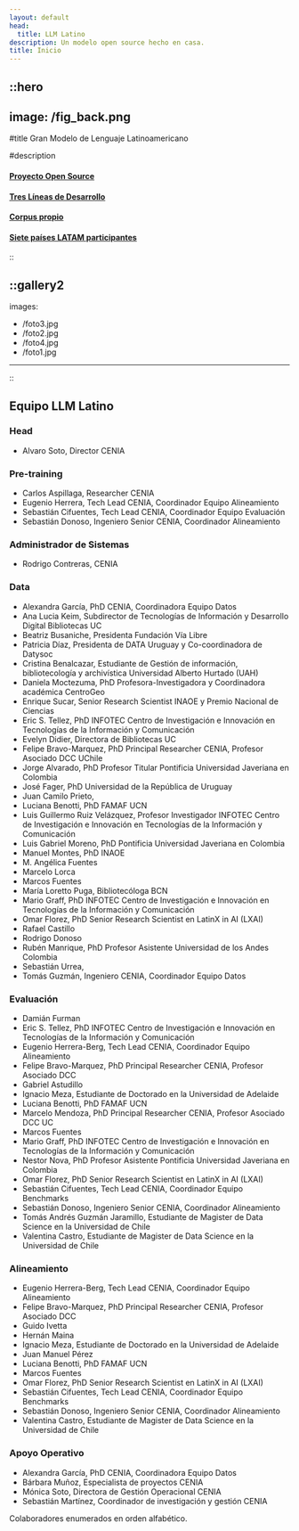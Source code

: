 ```yaml
---
layout: default
head:
  title: LLM Latino
description: Un modelo open source hecho en casa.
title: Inicio
---
```


::hero
---
image: /fig_back.png
---
#title
Gran Modelo de Lenguaje Latinoamericano

#description
 #### [Proyecto Open Source](2.nosotros.md)
 #### [Tres Líneas de Desarrollo](5.howto.md#lineas)
 #### [Corpus propio](4.corpus.md)
 #### [Siete países LATAM participantes](3.collabs.md)
::

::gallery2
---
images:
  - /foto3.jpg
  - /foto2.jpg
  - /foto4.jpg
  - /foto1.jpg
---
::

## Equipo LLM Latino

### Head
- Alvaro Soto, Director CENIA

### Pre-training
- Carlos Aspillaga, Researcher CENIA
- Eugenio Herrera, Tech Lead CENIA, Coordinador Equipo Alineamiento
- Sebastián Cifuentes, Tech Lead CENIA, Coordinador Equipo Evaluación
- Sebastián Donoso, Ingeniero Senior CENIA, Coordinador Alineamiento

### Administrador de Sistemas
- Rodrigo Contreras, CENIA


### Data
- Alexandra García, PhD CENIA, Coordinadora Equipo Datos
- Ana Lucia Keim, Subdirector de Tecnologías de Información y Desarrollo Digital Bibliotecas UC
- Beatriz Busaniche, Presidenta Fundación Vía Libre
- Patricia Díaz, Presidenta de DATA Uruguay y Co-coordinadora de Datysoc
- Cristina Benalcazar, Estudiante de Gestión de información, bibliotecología y archivística Universidad Alberto Hurtado (UAH) 
- Daniela Moctezuma, PhD Profesora-Investigadora y Coordinadora académica CentroGeo
- Enrique Sucar, Senior Research Scientist INAOE y Premio Nacional de Ciencias
- Eric S. Tellez, PhD INFOTEC Centro de Investigación e Innovación en Tecnologías de la Información y Comunicación
- Evelyn Didier, Directora de Bibliotecas UC
- Felipe Bravo-Marquez, PhD Principal Researcher CENIA, Profesor Asociado DCC UChile
- Jorge Alvarado, PhD Profesor Titular Pontificia Universidad Javeriana en Colombia
- José Fager, PhD Universidad de la República de Uruguay
- Juan Camilo Prieto, 
- Luciana Benotti, PhD FAMAF UCN
- Luis Guillermo Ruiz Velázquez, Profesor Investigador INFOTEC Centro de Investigación e Innovación en Tecnologías de la Información y Comunicación
- Luis Gabriel Moreno, PhD Pontificia Universidad Javeriana en Colombia
- Manuel Montes, PhD INAOE
- M. Angélica Fuentes
- Marcelo Lorca 
- Marcos Fuentes
- María Loretto Puga, Bibliotecóloga BCN
- Mario Graff, PhD INFOTEC Centro de Investigación e Innovación en Tecnologías de la Información y Comunicación
- Omar Florez, PhD Senior Research Scientist en LatinX in AI (LXAI)
- Rafael Castillo 
- Rodrigo Donoso
- Rubén Manrique, PhD Profesor Asistente Universidad de los Andes Colombia
- Sebastián Urrea, 
- Tomás Guzmán, Ingeniero CENIA, Coordinador Equipo Datos

### Evaluación
- Damián Furman
- Eric S. Tellez, PhD INFOTEC Centro de Investigación e Innovación en Tecnologías de la Información y Comunicación
- Eugenio Herrera-Berg, Tech Lead CENIA, Coordinador Equipo Alineamiento
- Felipe Bravo-Marquez, PhD Principal Researcher CENIA, Profesor Asociado DCC
- Gabriel Astudillo
- Ignacio Meza, Estudiante de Doctorado en la Universidad de Adelaide
- Luciana Benotti, PhD FAMAF UCN
- Marcelo Mendoza, PhD Principal Researcher CENIA, Profesor Asociado DCC UC
- Marcos Fuentes
- Mario Graff, PhD INFOTEC Centro de Investigación e Innovación en Tecnologías de la Información y Comunicación
- Nestor Nova, PhD Profesor Asistente Pontificia Universidad Javeriana en Colombia
- Omar Florez, PhD Senior Research Scientist en LatinX in AI (LXAI)
- Sebastián Cifuentes, Tech Lead CENIA, Coordinador Equipo Benchmarks
- Sebastián Donoso, Ingeniero Senior CENIA, Coordinador Alineamiento
- Tomás Andrés Guzmán Jaramillo, Estudiante de Magister de Data Science en la Universidad de Chile
- Valentina Castro, Estudiante de Magister de Data Science en la Universidad de Chile


### Alineamiento
- Eugenio Herrera-Berg, Tech Lead CENIA, Coordinador Equipo Alineamiento
- Felipe Bravo-Marquez, PhD Principal Researcher CENIA, Profesor Asociado DCC
- Guido Ivetta
- Hernán Maina
- Ignacio Meza, Estudiante de Doctorado en la Universidad de Adelaide
- Juan Manuel Pérez
- Luciana Benotti, PhD FAMAF UCN
- Marcos Fuentes
- Omar Florez, PhD Senior Research Scientist en LatinX in AI (LXAI)
- Sebastián Cifuentes, Tech Lead CENIA, Coordinador Equipo Benchmarks
- Sebastián Donoso, Ingeniero Senior CENIA, Coordinador Alineamiento
- Valentina Castro, Estudiante de Magister de Data Science en la Universidad de Chile


### Apoyo Operativo

- Alexandra García, PhD CENIA, Coordinadora Equipo Datos
- Bárbara Muñoz, Especialista de proyectos CENIA
- Mónica Soto, Directora de Gestión Operacional CENIA
- Sebastián Martínez, Coordinador de investigación y gestión CENIA

Colaboradores enumerados en orden alfabético.




